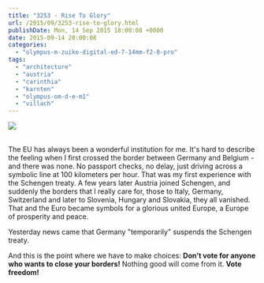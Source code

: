 ```yaml
---
title: "3253 - Rise To Glory"
url: /2015/09/3253-rise-to-glory.html
publishDate: Mon, 14 Sep 2015 18:00:08 +0000
date: 2015-09-14 20:00:08
categories: 
  - "olympus-m-zuiko-digital-ed-7-14mm-f2-8-pro"
tags: 
  - "architecture"
  - "austria"
  - "carinthia"
  - "karnten"
  - "olympus-om-d-e-m1"
  - "villach"
---
```

<div class="container">
<div class="center"><a target="_blank" href="https://d25zfm9zpd7gm5.cloudfront.net/1200x1200/2015/20150726_163953_lr.jpg"><img class="webfeedsFeaturedVisual" src="https://d25zfm9zpd7gm5.cloudfront.net/0600x0600/2015/20150726_163953_lr.jpg" /></a></div>
</div>
<br />

The EU has always been a wonderful institution for me. It's hard to describe the feeling when I first crossed the border between Germany and Belgium - and there was none. No passport checks, no delay, just driving across a symbolic line at 100 kilometers per hour. That was my first experience with the Schengen treaty. A few years later Austria joined Schengen, and suddenly the borders that I really care for, those to Italy, Germany, Switzerland and later to Slovenia, Hungary and Slovakia, they all vanished. That and the Euro became symbols for a glorious united Europe, a Europe of prosperity and peace.

Yesterday news came that Germany "temporarily" suspends the Schengen treaty.

And this is the point where we have to make choices: <strong>Don't vote for anyone who wants to close your borders!</strong> Nothing good will come from it. <strong>Vote freedom!</strong>
